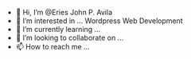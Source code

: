 - 👋 Hi, I’m @Eries John P. Avila
- 👀 I’m interested in ... Wordpress Web Development
- 🌱 I’m currently learning ...
- 💞️ I’m looking to collaborate on ...
- 📫 How to reach me ...

<!---
ejavila00/ejavila00 is a ✨ special ✨ repository because its `README.md` (this file) appears on your GitHub profile.
You can click the Preview link to take a look at your changes.
--->
